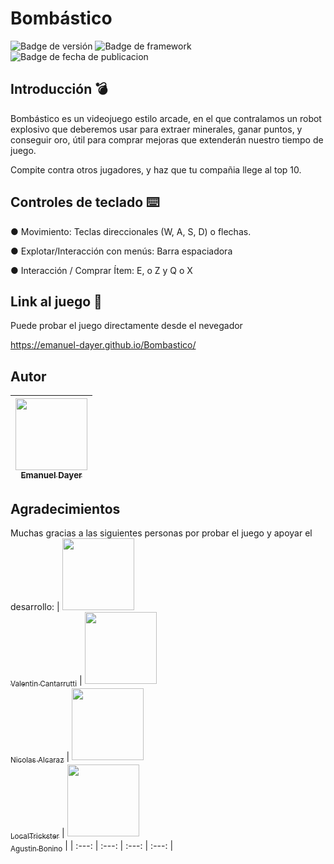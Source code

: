 # Bombástico

![Badge de versión](https://img.shields.io/badge/Versión-1.0-green)
![Badge de framework ](https://img.shields.io/badge/framework-Phaser_3-blue)
![Badge de fecha de publicacion](https://img.shields.io/badge/Fecha_de_publicación-Junio_2025-orange)
## Introducción 💣
Bombástico es un videojuego estilo arcade, en el que contralamos un robot explosivo que deberemos usar para extraer minerales, ganar puntos, y conseguir oro, útil para comprar mejoras que extenderán nuestro tiempo de juego.

Compite contra otros jugadores, y haz que tu compañia llege al top 10.

## Controles de teclado ⌨️
● Movimiento: Teclas direccionales (W, A, S, D) o flechas.

● Explotar/Interacción con menús: Barra espaciadora

● Interacción / Comprar Ítem: E, o Z y Q o X

## Link al juego 👾
Puede probar el juego directamente desde el nevegador

https://emanuel-dayer.github.io/Bombastico/

## Autor
|[<img src="https://avatars.githubusercontent.com/u/202992387?v=4" width=115><br><sub>Emanuel Dayer</sub>](https://github.com/Emanuel-Dayer)|
| :---: |

## Agradecimientos
Muchas gracias a las siguientes personas por probar el juego y apoyar el desarrollo:
| [<img src="https://avatars.githubusercontent.com/u/205839621?v=4" width=115><br><sub>Valentin Cantarrutti</sub>](https://github.com/ValentinCantarrutti) |  [<img src="https://avatars.githubusercontent.com/u/204879578?v=4" width=115><br><sub>Nicolas Alcaraz</sub>](https://github.com/NicolasAlcaraz-Git) |  [<img src="https://avatars.githubusercontent.com/u/204872429?v=4" width=115><br><sub>LocalTrickster</sub>](https://github.com/LocalTrickster) |  [<img src="https://avatars.githubusercontent.com/u/183292380?v=4" width=115><br><sub>Agustin Bonino</sub>](https://github.com/Agustin-Bonino) |
| :---: | :---: | :---: | :---: |
